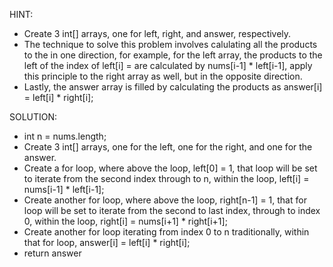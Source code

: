 HINT:
- Create 3 int[] arrays, one for left, right, and answer, respectively.
- The technique to solve this problem involves calulating all the products to the in one direction, for example, for the left array, the products to the left of the index of left[i] = are calculated by nums[i-1] * left[i-1],
apply this principle to the right array as well, but in the opposite direction.
- Lastly, the answer array is filled by calculating the products as answer[i] = left[i] * right[i];
 


SOLUTION:
- int n = nums.length;
- Create 3 int[] arrays, one for the left, one for the right, and one for the answer.
- Create a for loop, where above the loop, left[0] = 1, that loop will be set to iterate from the second index through to n, within the loop, left[i] = nums[i-1] * left[i-1];
- Create another for loop, where above the loop, right[n-1] = 1, that for loop will be set to iterate from the second to last index, through to index 0, within the loop, right[i] = nums[i+1] * right[i+1];
- Create another for loop iterating from index 0 to n traditionally, within that for loop, answer[i] = left[i] * right[i];
- return answer
